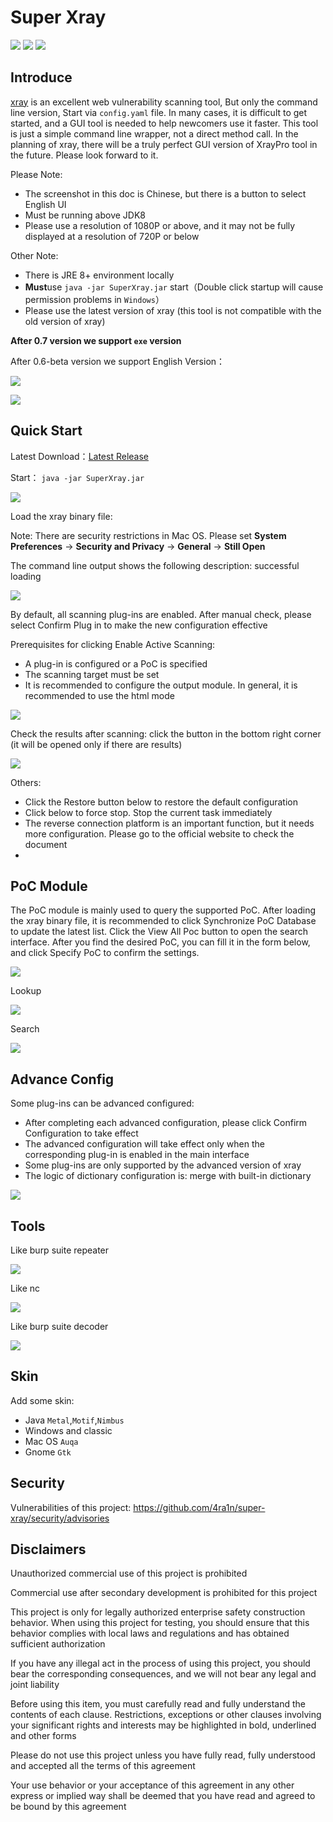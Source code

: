 # Super Xray
[![](https://img.shields.io/github/v/release/4ra1n/super-xray)](https://github.com/4ra1n/super-xray/releases/latest)
![](https://img.shields.io/github/downloads/4ra1n/super-xray/total)
![](https://img.shields.io/badge/Java%20Code%20Lines-4089-orange)

## Introduce

[xray](https://github.com/chaitin/xray) is an excellent web vulnerability scanning tool, But only the command line version, Start via `config.yaml` file. In many cases, it is difficult to get started, and a GUI tool is needed to help newcomers use it faster. This tool is just a simple command line wrapper, not a direct method call. In the planning of xray, there will be a truly perfect GUI version of XrayPro tool in the future. Please look forward to it.

Please Note:
- The screenshot in this doc is Chinese, but there is a button to select English UI
- Must be running above JDK8
- Please use a resolution of 1080P or above, and it may not be fully displayed at a resolution of 720P or below

Other Note:

- There is JRE 8+ environment locally
- **Must**use `java -jar SuperXray.jar` start（Double click startup will cause permission problems in `Windows`）
- Please use the latest version of xray (this tool is not compatible with the old version of xray)

**After 0.7 version we support `exe` version**

After 0.6-beta version we support English Version：

![](../img/16.png)

![](../img/17.png)


## Quick Start

Latest Download：[Latest Release](https://github.com/4ra1n/super-xray/releases/latest)

Start： `java -jar SuperXray.jar`

![](../img/01.png)


Load the xray binary file:

Note: There are security restrictions in Mac OS. Please set **System Preferences** -> **Security and Privacy** -> **General** -> **Still Open**

The command line output shows the following description: successful loading

![](../img/02.png)

By default, all scanning plug-ins are enabled. After manual check, please select Confirm Plug in to make the new configuration effective

Prerequisites for clicking Enable Active Scanning:

- A plug-in is configured or a PoC is specified
- The scanning target must be set
- It is recommended to configure the output module. In general, it is recommended to use the html mode

![](../img/03.png)

Check the results after scanning: click the button in the bottom right corner (it will be opened only if there are results)

![](../img/04.png)

Others:

- Click the Restore button below to restore the default configuration
- Click below to force stop. Stop the current task immediately
- The reverse connection platform is an important function, but it needs more configuration. Please go to the official website to check the document
- 
## PoC Module

The PoC module is mainly used to query the supported PoC. After loading the xray binary file, it is recommended to click Synchronize PoC Database to update the latest list. Click the View All Poc button to open the search interface. After you find the desired PoC, you can fill it in the form below, and click Specify PoC to confirm the settings.

![](../img/09.png)

Lookup

![](../img/10.png)

Search

![](../img/11.png)

## Advance Config

Some plug-ins can be advanced configured:

- After completing each advanced configuration, please click Confirm Configuration to take effect
- The advanced configuration will take effect only when the corresponding plug-in is enabled in the main interface
- Some plug-ins are only supported by the advanced version of xray
- The logic of dictionary configuration is: merge with built-in dictionary

![](../img/05.png)

## Tools

Like burp suite repeater

![](../img/06.png)

Like nc

![](../img/07.png)

Like burp suite decoder

![](../img/08.png)

## Skin

Add some skin:
- Java `Metal`,`Motif`,`Nimbus`
- Windows and classic
- Mac OS `Auqa`
- Gnome `Gtk`

## Security

Vulnerabilities of this project: https://github.com/4ra1n/super-xray/security/advisories

## Disclaimers

Unauthorized commercial use of this project is prohibited

Commercial use after secondary development is prohibited for this project

This project is only for legally authorized enterprise safety construction behavior. When using this project for testing, you should ensure that this behavior complies with local laws and regulations and has obtained sufficient authorization

If you have any illegal act in the process of using this project, you should bear the corresponding consequences, and we will not bear any legal and joint liability

Before using this item, you must carefully read and fully understand the contents of each clause. Restrictions, exceptions or other clauses involving your significant rights and interests may be highlighted in bold, underlined and other forms

Please do not use this project unless you have fully read, fully understood and accepted all the terms of this agreement

Your use behavior or your acceptance of this agreement in any other express or implied way shall be deemed that you have read and agreed to be bound by this agreement